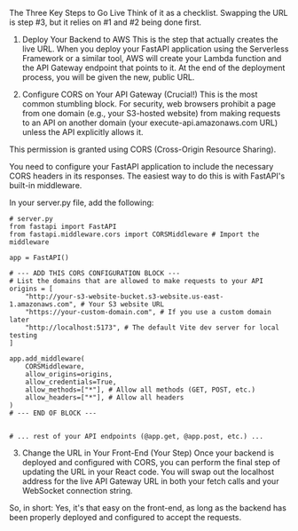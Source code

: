 The Three Key Steps to Go Live
Think of it as a checklist. Swapping the URL is step #3, but it relies on #1 and #2 being done first.

1. Deploy Your Backend to AWS
This is the step that actually creates the live URL. When you deploy your FastAPI application using the Serverless Framework or a similar tool, AWS will create your Lambda function and the API Gateway endpoint that points to it. At the end of the deployment process, you will be given the new, public URL.

2. Configure CORS on Your API Gateway (Crucial!)
This is the most common stumbling block. For security, web browsers prohibit a page from one domain (e.g., your S3-hosted website) from making requests to an API on another domain (your execute-api.amazonaws.com URL) unless the API explicitly allows it.

This permission is granted using CORS (Cross-Origin Resource Sharing).

You need to configure your FastAPI application to include the necessary CORS headers in its responses. The easiest way to do this is with FastAPI's built-in middleware.

In your server.py file, add the following:

```
# server.py
from fastapi import FastAPI
from fastapi.middleware.cors import CORSMiddleware # Import the middleware

app = FastAPI()

# --- ADD THIS CORS CONFIGURATION BLOCK ---
# List the domains that are allowed to make requests to your API
origins = [
    "http://your-s3-website-bucket.s3-website.us-east-1.amazonaws.com", # Your S3 website URL
    "https://your-custom-domain.com", # If you use a custom domain later
    "http://localhost:5173", # The default Vite dev server for local testing
]

app.add_middleware(
    CORSMiddleware,
    allow_origins=origins,
    allow_credentials=True,
    allow_methods=["*"], # Allow all methods (GET, POST, etc.)
    allow_headers=["*"], # Allow all headers
)
# --- END OF BLOCK ---


# ... rest of your API endpoints (@app.get, @app.post, etc.) ...
```
3. Change the URL in Your Front-End (Your Step)
Once your backend is deployed and configured with CORS, you can perform the final step of updating the URL in your React code. You will swap out the localhost address for the live API Gateway URL in both your fetch calls and your WebSocket connection string.

So, in short: Yes, it's that easy on the front-end, as long as the backend has been properly deployed and configured to accept the requests.